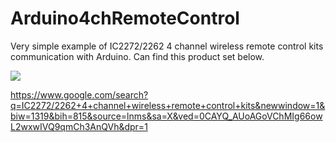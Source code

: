 # Arduino4chRemoteControl
Very simple example of IC2272/2262 4 channel wireless remote control kits communication with Arduino.
Can find this product set below.

<img src="http://ecx.images-amazon.com/images/I/41JHoYMU12L._SX300_.jpg" />

https://www.google.com/search?q=IC2272/2262+4+channel+wireless+remote+control+kits&newwindow=1&biw=1319&bih=815&source=lnms&sa=X&ved=0CAYQ_AUoAGoVChMIg66owL2wxwIVQ9qmCh3AnQVh&dpr=1
